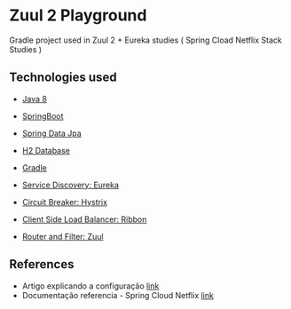 # Zuul 2 Playground

 Gradle project used in Zuul 2 + Eureka studies ( Spring Cload Netflix Stack Studies )

## Technologies used

* [Java 8](https://docs.oracle.com/javase/8/docs/api/)
* [SpringBoot](https://docs.spring.io/spring-boot/docs/current-SNAPSHOT/reference/htmlsingle/)
* [Spring Data Jpa](https://docs.spring.io/spring-data/jpa/docs/current/reference/html/)
* [H2 Database](http://www.h2database.com/html/main.html)
* [Gradle](https://gradle.org/)

* [Service Discovery: Eureka](https://cloud.spring.io/spring-cloud-netflix/multi/multi__service_discovery_eureka_clients.html)
* [Circuit Breaker: Hystrix](https://cloud.spring.io/spring-cloud-netflix/multi/multi__circuit_breaker_hystrix_clients.html)
* [Client Side Load Balancer: Ribbon](https://cloud.spring.io/spring-cloud-netflix/multi/multi_spring-cloud-ribbon.html)
* [Router and Filter: Zuul](https://cloud.spring.io/spring-cloud-netflix/multi/multi__router_and_filter_zuul.html)

## References

* Artigo explicando a configuração [link](https://medium.com/@bdias.ti/criando-arquitetura-microservi%C3%A7o-utilizando-spring-boot-9973f7d16591)
* Documentação referencia - Spring Cloud Netflix [link](https://cloud.spring.io/spring-cloud-netflix/reference/html/)